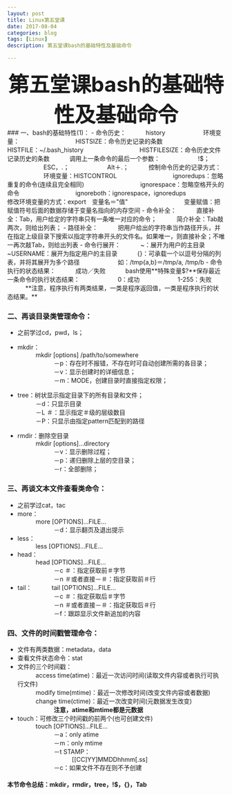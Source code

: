 ```yaml
---
layout: post
title: Linux第五堂课
date: 2017-08-04
categories: blog
tags: [Linux]
description: 第五堂课bash的基础特性及基础命令

---
```


<center>
<font size="7" ><b>第五堂课bash的基础特性及基础命令</b></font>
</center>
### 一、bash的基础特性(1)：     
- 命令历史：     
&emsp;&emsp;&emsp;history       
&emsp;&emsp;&emsp;&emsp;&emsp;&emsp;环境变量：       
&emsp;&emsp;&emsp;&emsp;&emsp;&emsp;&emsp;&emsp;&emsp;HISTSIZE：命令历史记录的条数       
&emsp;&emsp;&emsp;&emsp;&emsp;&emsp;&emsp;&emsp;&emsp;HISTFILE：~/.bash_history      
&emsp;&emsp;&emsp;&emsp;&emsp;&emsp;&emsp;&emsp;&emsp;HISTFILESIZE：命令历史文件记录历史的条数            
&emsp;&emsp;&emsp;调用上一条命令的最后一个参数：        
&emsp;&emsp;&emsp;&emsp;&emsp;&emsp;!$；       
&emsp;&emsp;&emsp;&emsp;&emsp;&emsp;ESC，.；       
&emsp;&emsp;&emsp;&emsp;&emsp;&emsp;Alt＋.；   
&emsp;&emsp;&emsp;控制命令历史的记录方式：          
&emsp;&emsp;&emsp;&emsp;&emsp;&emsp;环境变量：HISTCONTROL         
&emsp;&emsp;&emsp;&emsp;&emsp;&emsp;&emsp;&emsp;&emsp;ignoredups：忽略重复的命令(连续且完全相同)       
&emsp;&emsp;&emsp;&emsp;&emsp;&emsp;&emsp;&emsp;&emsp;ignorespace：忽略空格开头的命令     
&emsp;&emsp;&emsp;&emsp;&emsp;&emsp;&emsp;&emsp;&emsp;ignoreboth：ignorespace，ignoredups             
&emsp;&emsp;&emsp;&emsp;&emsp;&emsp;修改环境变量的方式：export&emsp;变量名＝"值"     
&emsp;&emsp;&emsp;&emsp;&emsp;&emsp;&emsp;&emsp;&emsp;变量赋值：把赋值符号后面的数据存储于变量名指向的内存空间       
- 命令补全：             
&emsp;&emsp;&emsp;直接补全：Tab，用户给定的字符串只有一条唯一对应的命令；       
&emsp;&emsp;&emsp;简介补全：Tab敲两次，则给出列表；           
- 路径补全：         
&emsp;&emsp;&emsp;把用户给出的字符串当作路径开头，并在指定上级目录下搜索以指定字符串开头的文件名。如果唯一，则直接补全；不唯一再次敲Tab，则给出列表         
- 命令行展开：     
&emsp;&emsp;&emsp;~：展开为用户的主目录      
&emsp;&emsp;&emsp;~USERNAME：展开为指定用户的主目录     
&emsp;&emsp;&emsp;{}：可承载一个以逗号分隔的列表，并将其展开为多个路径    
&emsp;&emsp;&emsp;&emsp;&emsp;&emsp;如：/tmp{a,b}＝/tmp/a, /tmp/b      
- 命令执行的状态结果：      
&emsp;&emsp;&emsp;成功／失败      
&emsp;&emsp;&emsp;bash使用**特殊变量$?**保存最近一条命令的执行状态结果：        
&emsp;&emsp;&emsp;&emsp;&emsp;&emsp;0：成功       
&emsp;&emsp;&emsp;&emsp;&emsp;&emsp;1-255：失败      
&emsp;&emsp;&emsp;**注意，程序执行有两类结果，一类是程序返回值，一类是程序执行的状态结果。**     

### 二、再谈目录类管理命令：        
- 之前学过cd，pwd，ls；      
- mkdir：          
&emsp;&emsp;&emsp;mkdir [options] /path/to/somewhere    
&emsp;&emsp;&emsp;&emsp;&emsp;&emsp;－p：存在时不报错，不存在时可自动创建所需的各目录；    
&emsp;&emsp;&emsp;&emsp;&emsp;&emsp;－v：显示创建时的详细信息；      
&emsp;&emsp;&emsp;&emsp;&emsp;&emsp;－m：MODE，创建目录时直接指定权限；      
- tree：树状显示指定目录下的所有目录和文件；       
&emsp;&emsp;&emsp;－d：只显示目录      
&emsp;&emsp;&emsp;－L ＃：显示指定＃级的层级数目        
&emsp;&emsp;&emsp;－P：只显示由指定pattern匹配到的路径      

- rmdir：删除空目录       
&emsp;&emsp;&emsp;mkdir [options]...directory                
&emsp;&emsp;&emsp;&emsp;&emsp;&emsp;－v：显示删除过程；       
&emsp;&emsp;&emsp;&emsp;&emsp;&emsp;－p：递归删除上层的空目录；    
&emsp;&emsp;&emsp;&emsp;&emsp;&emsp;－r：全部删除；      

### 三、再谈文本文件查看类命令：
- 之前学过cat，tac      
- more：    
&emsp;&emsp;&emsp;more [OPTIONS]...FILE...     
&emsp;&emsp;&emsp;&emsp;&emsp;&emsp;－d：显示翻页及退出提示    
- less：     
&emsp;&emsp;&emsp;less [OPTIONS]...FILE...     
- head：     
&emsp;&emsp;&emsp;head [OPTIONS]...FILE...     
&emsp;&emsp;&emsp;&emsp;&emsp;&emsp;－c ＃：指定获取前＃字节     
&emsp;&emsp;&emsp;&emsp;&emsp;&emsp;－n ＃或者直接－＃：指定获取前＃行    
- tail：
&emsp;&emsp;&emsp;tail [OPTIONS]...FILE...     
&emsp;&emsp;&emsp;&emsp;&emsp;&emsp;－c ＃：指定获取后＃字节      
&emsp;&emsp;&emsp;&emsp;&emsp;&emsp;－n ＃或者直接－＃：指定获取后＃行    
&emsp;&emsp;&emsp;&emsp;&emsp;&emsp;－f：跟踪显示文件新追加的内容      

### 四、文件的时间戳管理命令：   
- 文件有两类数据：metadata，data     
- 查看文件状态命令：stat      
- 文件的三个时间戳：      
&emsp;&emsp;&emsp;access time(atime)：最近一次访问时间(读取文件内容或者执行可执行文件)      
&emsp;&emsp;&emsp;modify time(mtime)：最近一次修改时间(改变文件内容或者数据)      
&emsp;&emsp;&emsp;change time(ctime)：最近一次改变时间(元数据发生改变)
&emsp;&emsp;&emsp;&emsp;&emsp;&emsp;**注意，atime和mtime都是元数据**              
- touch：可修改三个时间戳的前两个(也可创建文件)       
&emsp;&emsp;&emsp;touch [OPTIONS]...FILE...     
&emsp;&emsp;&emsp;&emsp;&emsp;&emsp;－a：only atime     
&emsp;&emsp;&emsp;&emsp;&emsp;&emsp;－m：only mtime     
&emsp;&emsp;&emsp;&emsp;&emsp;&emsp;－t STAMP：    
&emsp;&emsp;&emsp;&emsp;&emsp;&emsp;&emsp;&emsp;&emsp;[[CC]YY]MMDDhhmm[.ss]      
&emsp;&emsp;&emsp;&emsp;&emsp;&emsp;－c：如果文件不存在则不予创建     


#### 本节命令总结：mkdir，rmdir，tree，!$，{}，Tab            

